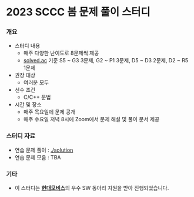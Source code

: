 # 2023 SCCC 봄 문제 풀이 스터디

### 개요

* 스터디 내용
  * 매주 다양한 난이도로 8문제씩 제공
  * [solved.ac](https://solved.ac) 기준 S5 ~ G3 3문제, G2 ~ P1 3문제, D5 ~ D3 2문제, D2 ~ R5 1문제
* 권장 대상
  * 여러분 모두
* 선수 조건
  * C/C++ 문법
* 시간 및 장소
  * 매주 목요일에 문제 공개
  * 매주 수요일 저녁 8시에 Zoom에서 문제 해설 및 풀이 문서 제공

### 스터디 자료

* 연습 문제 풀이 : [./solution](./solution)
* 연습 문제 모음 : TBA

### 기타

* 이 스터디는 [**현대모비스**](https://www.mobis.co.kr/kr/index.do)의 우수 SW 동아리 지원을 받아 진행되었습니다.